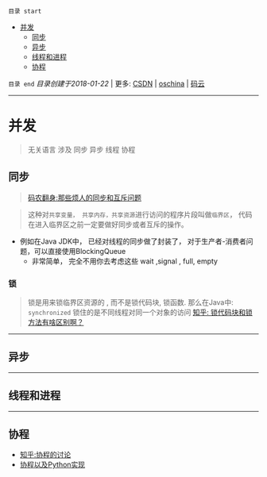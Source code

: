 `目录 start`
 
- [并发](#并发)
    - [同步](#同步)
    - [异步](#异步)
    - [线程和进程](#线程和进程)
    - [协程](#协程)

`目录 end` *目录创建于2018-01-22* | 更多: [CSDN](http://blog.csdn.net/kcp606) | [oschina](https://my.oschina.net/kcp1104) | [码云](https://gitee.com/kcp1104) 
****************************************
# 并发
> 无关语言 涉及 同步 异步 线程 协程

## 同步
> [码农翻身:那些烦人的同步和互斥问题](https://mp.weixin.qq.com/s?__biz=MzAxOTc0NzExNg==&mid=2665513371&idx=1&sn=c875f64af83306bffca8dd748f1462ff&chksm=80d679d8b7a1f0ce98a0e3a12409805757cd2e958586c54049121f961cf5b2d236530cd019c7&scene=21#wechat_redirect)

> 这种对`共享变量， 共享内存，共享资源`进行访问的程序片段叫做`临界区`， 代码在进入临界区之前一定要做好同步或者互斥的操作。  
- 例如在Java JDK中， 已经对线程的同步做了封装了， 对于生产者-消费者问题，可以直接使用BlockingQueue
   - 非常简单， 完全不用你去考虑这些 wait ,signal , full, empty

### 锁
> 锁是用来锁临界区资源的 , 而不是锁代码块, 锁函数. 那么在Java中: `synchronized` 锁住的是不同线程对同一个对象的访问 [知乎: 锁代码块和锁方法有啥区别啊？](https://www.zhihu.com/question/21295770)

**********************
## 异步

****************
## 线程和进程

*****************
## 协程

- [知乎:协程的讨论](https://www.zhihu.com/question/20511233)
- [协程以及Python实现](http://www.cnblogs.com/zingp/p/5911537.html)


